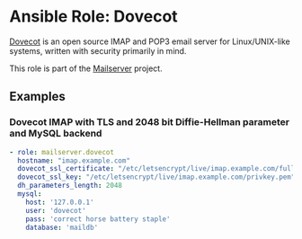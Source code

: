 Ansible Role: Dovecot
=====================

[Dovecot](http://www.dovecot.org/) is an open source IMAP and POP3 email server for Linux/UNIX-like systems, written with security primarily in mind.

This role is part of the [Mailserver](https://github.com/mailserver) project.

Examples
--------

### Dovecot IMAP with TLS and 2048 bit Diffie-Hellman parameter and MySQL backend

```yaml
- role: mailserver.dovecot
  hostname: "imap.example.com"
  dovecot_ssl_certificate: "/etc/letsencrypt/live/imap.example.com/fullchain.pem"
  dovecot_ssl_key: "/etc/letsencrypt/live/imap.example.com/privkey.pem"
  dh_parameters_length: 2048
  mysql:
    host: '127.0.0.1'
    user: 'dovecot'
    pass: 'correct horse battery staple'
    database: 'maildb'
```
